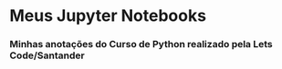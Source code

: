 # Meus Jupyter Notebooks
### Minhas anotações do Curso de Python realizado pela Lets Code/Santander

